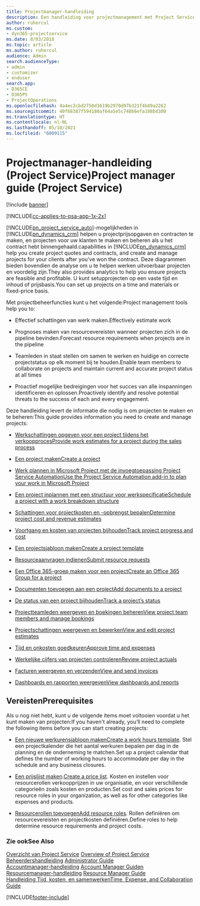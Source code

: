 ```yaml
---
title: Projectmanager-handleiding
description: Een handleiding voor projectmanagement met Project Service
author: ruhercul
ms.custom:
- dyn365-projectservice
ms.date: 8/03/2018
ms.topic: article
ms.author: ruhercul
audience: Admin
search.audienceType:
- admin
- customizer
- enduser
search.app:
- D365CE
- D365PS
- ProjectOperations
ms.openlocfilehash: 4a4ec2cbd2750d1619b2970d97b321f4b89a2262
ms.sourcegitcommit: 40f68387f594180af64a5e5c748b6efa188bd300
ms.translationtype: HT
ms.contentlocale: nl-NL
ms.lasthandoff: 05/10/2021
ms.locfileid: "6009115"
---
```

# <a name="project-manager-guide-project-service"></a><span data-ttu-id="3bdd6-103">Projectmanager-handleiding (Project Service)</span><span class="sxs-lookup"><span data-stu-id="3bdd6-103">Project manager guide (Project Service)</span></span>

[!include [banner](../includes/psa-now-project-operations.md)]

[!INCLUDE[cc-applies-to-psa-app-1x-2x](../includes/cc-applies-to-psa-app-1x-2x.md)]

[!INCLUDE[pn_project_service_auto](../includes/pn-project-service-auto.md)]<span data-ttu-id="3bdd6-104">-mogelijkheden in [!INCLUDE[pn_dynamics_crm](../includes/pn-dynamics-crm.md)] helpen u projectprijsopgaven en contracten te maken, en projecten voor uw klanten te maken en beheren als u het contract hebt binnengehaald.</span><span class="sxs-lookup"><span data-stu-id="3bdd6-104">capabilities in [!INCLUDE[pn_dynamics_crm](../includes/pn-dynamics-crm.md)] help you create project quotes and contracts, and create and manage projects for your clients after you’ve won the contract.</span></span> <span data-ttu-id="3bdd6-105">Deze diagrammen bieden bovendien de analyse om u te helpen werken uitvoerbaar projecten en voordelig zijn.</span><span class="sxs-lookup"><span data-stu-id="3bdd6-105">They also provides analytics to help you ensure projects are feasible and profitable.</span></span> <span data-ttu-id="3bdd6-106">U kunt setupprojecten op een vaste tijd en inhoud of prijsbasis.</span><span class="sxs-lookup"><span data-stu-id="3bdd6-106">You can set up projects on a time and materials or fixed-price basis.</span></span>  
  
 <span data-ttu-id="3bdd6-107">Met projectbeheerfuncties kunt u het volgende:</span><span class="sxs-lookup"><span data-stu-id="3bdd6-107">Project management tools help you to:</span></span>  
  
-   <span data-ttu-id="3bdd6-108">Effectief schattingen van werk maken.</span><span class="sxs-lookup"><span data-stu-id="3bdd6-108">Effectively estimate work</span></span>  
  
-   <span data-ttu-id="3bdd6-109">Prognoses maken van resourcevereisten wanneer projecten zich in de pipeline bevinden.</span><span class="sxs-lookup"><span data-stu-id="3bdd6-109">Forecast resource requirements when projects are in the pipeline</span></span>  
  
-   <span data-ttu-id="3bdd6-110">Teamleden in staat stellen om samen te werken en huidige en correcte projectstatus op elk moment bij te houden.</span><span class="sxs-lookup"><span data-stu-id="3bdd6-110">Enable team members to collaborate on projects and maintain current and accurate project status at all times</span></span>  
  
-   <span data-ttu-id="3bdd6-111">Proactief mogelijke bedreigingen voor het succes van alle inspanningen identificeren en oplossen.</span><span class="sxs-lookup"><span data-stu-id="3bdd6-111">Proactively identify and resolve potential threats to the success of each and every engagement.</span></span>  
  
<span data-ttu-id="3bdd6-112">Deze handleiding levert de informatie die nodig is om projecten te maken en te beheren:</span><span class="sxs-lookup"><span data-stu-id="3bdd6-112">This guide provides information you need to create and manage projects:</span></span>  
  
-   [<span data-ttu-id="3bdd6-113">Werkschattingen opgeven voor een project tijdens het verkoopproces</span><span class="sxs-lookup"><span data-stu-id="3bdd6-113">Provide work estimates for a project during the sales process</span></span>](../psa/provide-estimates-project-during-sales-process.md)  
  
-   [<span data-ttu-id="3bdd6-114">Een project maken</span><span class="sxs-lookup"><span data-stu-id="3bdd6-114">Create a project</span></span>](../psa/create-project.md)  
  
-   [<span data-ttu-id="3bdd6-115">Werk plannen in Microsoft Project met de invoegtoepassing Project Service Automation</span><span class="sxs-lookup"><span data-stu-id="3bdd6-115">Use the Project Service Automation add-in to plan your work in Microsoft Project</span></span>](../psa/add-plan-work-microsoft-project.md)  
  
-   [<span data-ttu-id="3bdd6-116">Een project inplannen met een structuur voor werkspecificatie</span><span class="sxs-lookup"><span data-stu-id="3bdd6-116">Schedule a project with a work breakdown structure</span></span>](../psa/schedule-project-work-breakdown-structure.md)  
  
-   [<span data-ttu-id="3bdd6-117">Schattingen voor projectkosten en -opbrengst bepalen</span><span class="sxs-lookup"><span data-stu-id="3bdd6-117">Determine project cost and revenue estimates</span></span>](../psa/determine-project-cost-revenue-estimates.md)  
  
-   [<span data-ttu-id="3bdd6-118">Voortgang en kosten van projecten bijhouden</span><span class="sxs-lookup"><span data-stu-id="3bdd6-118">Track project progress and cost</span></span>](../psa/track-project-progress-cost.md)  
  
-   [<span data-ttu-id="3bdd6-119">Een projectsjabloon maken</span><span class="sxs-lookup"><span data-stu-id="3bdd6-119">Create a project template</span></span>](../psa/create-project-template.md)  
  
-   [<span data-ttu-id="3bdd6-120">Resourceaanvragen indienen</span><span class="sxs-lookup"><span data-stu-id="3bdd6-120">Submit resource requests</span></span>](../psa/submit-resource-requests.md)  
  
-   [<span data-ttu-id="3bdd6-121">Een Office 365-groep maken voor een project</span><span class="sxs-lookup"><span data-stu-id="3bdd6-121">Create an Office 365 Group for a project</span></span>](../psa/create-office-365-group-project.md)  
  
-   [<span data-ttu-id="3bdd6-122">Documenten toevoegen aan een project</span><span class="sxs-lookup"><span data-stu-id="3bdd6-122">Add documents to a project</span></span>](../psa/add-documents-project.md)  
  
-   [<span data-ttu-id="3bdd6-123">De status van een project bijhouden</span><span class="sxs-lookup"><span data-stu-id="3bdd6-123">Track a project’s status</span></span>](../psa/track-project-status.md)  
  
-   [<span data-ttu-id="3bdd6-124">Projectteamleden weergeven en boekingen beheren</span><span class="sxs-lookup"><span data-stu-id="3bdd6-124">View project team members and manage bookings</span></span>](../psa/view-project-team-members-manage-bookings.md)  
  
-   [<span data-ttu-id="3bdd6-125">Projectschattingen weergeven en bewerken</span><span class="sxs-lookup"><span data-stu-id="3bdd6-125">View and edit project estimates</span></span>](../psa/view-edit-project-estimates.md)  
  
-   [<span data-ttu-id="3bdd6-126">Tijd en onkosten goedkeuren</span><span class="sxs-lookup"><span data-stu-id="3bdd6-126">Approve time and expenses</span></span>](../psa/approve-time-expenses.md)  
  
-   [<span data-ttu-id="3bdd6-127">Werkelijke cijfers van projecten controleren</span><span class="sxs-lookup"><span data-stu-id="3bdd6-127">Review project actuals</span></span>](../psa/review-project-actuals.md)  
  
-   [<span data-ttu-id="3bdd6-128">Facturen weergeven en verzenden</span><span class="sxs-lookup"><span data-stu-id="3bdd6-128">View and send invoices</span></span>](../psa/view-send-invoices.md)  
  
-   [<span data-ttu-id="3bdd6-129">Dashboards en rapporten weergeven</span><span class="sxs-lookup"><span data-stu-id="3bdd6-129">View dashboards and reports</span></span>](../psa/view-dashboards-reports.md)  
  
## <a name="prerequisites"></a><span data-ttu-id="3bdd6-130">Vereisten</span><span class="sxs-lookup"><span data-stu-id="3bdd6-130">Prerequisites</span></span>  
 <span data-ttu-id="3bdd6-131">Als u nog niet hebt, kunt u de volgende items moet voltooien voordat u het kunt maken van projecten:</span><span class="sxs-lookup"><span data-stu-id="3bdd6-131">If you haven't already, you’ll need to complete the following items before you can start creating projects:</span></span>  
  
-   <span data-ttu-id="3bdd6-132">[Een nieuwe werkurensjabloon maken](../psa/create-work-hours-template.md)</span><span class="sxs-lookup"><span data-stu-id="3bdd6-132">[Create a work hours template](../psa/create-work-hours-template.md).</span></span> <span data-ttu-id="3bdd6-133">Stel een projectkalender die het aantal werkuren bepalen per dag in de planning en de onderneming te matchen.</span><span class="sxs-lookup"><span data-stu-id="3bdd6-133">Set up a project calendar that defines the number of working hours to accommodate per day in the schedule and any business closures.</span></span>  
  
-   <span data-ttu-id="3bdd6-134">[Een prijslijst maken](../psa/create-price-list.md).</span><span class="sxs-lookup"><span data-stu-id="3bdd6-134">[Create a price list](../psa/create-price-list.md).</span></span> <span data-ttu-id="3bdd6-135">Kosten en instellen voor resourcerollen verkoopprijzen in uw organisatie, en voor verschillende categorieën zoals kosten en producten.</span><span class="sxs-lookup"><span data-stu-id="3bdd6-135">Set cost and sales prices for resource roles in your organization, as well as for other categories like expenses and products.</span></span>  
  
-   <span data-ttu-id="3bdd6-136">[Resourcerollen toevoegen](../psa/add-resource-roles.md)</span><span class="sxs-lookup"><span data-stu-id="3bdd6-136">[Add resource roles](../psa/add-resource-roles.md).</span></span> <span data-ttu-id="3bdd6-137">Rollen definiëren om resourcevereisten en projectkosten definiëren.</span><span class="sxs-lookup"><span data-stu-id="3bdd6-137">Define roles to help determine resource requirements and project costs.</span></span>  
  
### <a name="see-also"></a><span data-ttu-id="3bdd6-138">Zie ook</span><span class="sxs-lookup"><span data-stu-id="3bdd6-138">See Also</span></span>  
 <span data-ttu-id="3bdd6-139">[Overzicht van Project Service](../psa/overview.md) </span><span class="sxs-lookup"><span data-stu-id="3bdd6-139">[Overview of Project Service](../psa/overview.md) </span></span>  
 <span data-ttu-id="3bdd6-140">[Beheerdershandleiding](../psa/admin-guide.md) </span><span class="sxs-lookup"><span data-stu-id="3bdd6-140">[Administrator Guide](../psa/admin-guide.md) </span></span>  
 <span data-ttu-id="3bdd6-141">[Accountmanager-handleiding](../psa/account-manager-guide.md) </span><span class="sxs-lookup"><span data-stu-id="3bdd6-141">[Account Manager Guiden](../psa/account-manager-guide.md) </span></span>  
 <span data-ttu-id="3bdd6-142">[Resourcemanager-handleiding](../psa/resource-manager-guide.md) </span><span class="sxs-lookup"><span data-stu-id="3bdd6-142">[Resource Manager Guide](../psa/resource-manager-guide.md) </span></span>  
 [<span data-ttu-id="3bdd6-143">Handleiding Tijd, kosten, en samenwerken</span><span class="sxs-lookup"><span data-stu-id="3bdd6-143">Time, Expense, and Collaboration Guide</span></span>](../psa/time-expense-collaboration-guide.md)



[!INCLUDE[footer-include](../includes/footer-banner.md)]